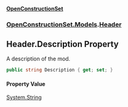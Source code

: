 #### [OpenConstructionSet](index 'index')
### [OpenConstructionSet.Models](index#OpenConstructionSet_Models 'OpenConstructionSet.Models').[Header](bjExWrZuBlRDCiIUljjMrA 'OpenConstructionSet.Models.Header')
## Header.Description Property
A description of the mod.  
```csharp
public string Description { get; set; }
```
#### Property Value
[System.String](https://docs.microsoft.com/en-us/dotnet/api/System.String 'System.String')
